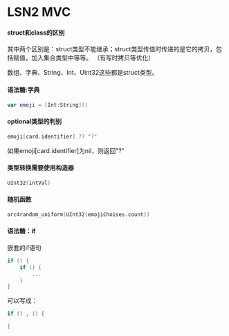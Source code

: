 # LSN2 MVC

#### struct和class的区别

其中两个区别是：struct类型不能继承；struct类型传值时传递的是它的拷贝，包括赋值，加入集合类型中等等。
（有写时拷贝等优化）

数组、字典、String、Int、UInt32这些都是struct类型。

#### 语法糖:字典

```swift
var emoji = [Int:String]()
```

#### optional类型的判别

```swift
emoji[card.identifier] ?? "?"
```
如果emoji[card.identifier]为nil，则返回"?"

#### 类型转换需要使用构造器

```swift
UInt32(intVal)
```

#### 随机函数

```swift
arc4random_uniform(UInt32(emojiChoises.count))
```

#### 语法糖：if

嵌套的if语句
```swift
if () {
    if () {
        ...
    }
}
```
可以写成：
```swift
if () , () {

}
```